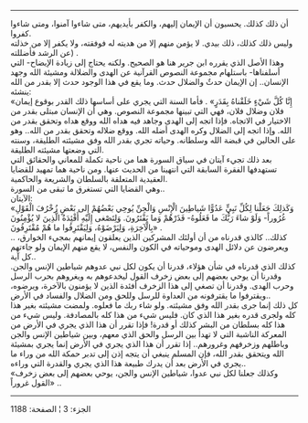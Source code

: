 ------------------------------------------------------------------------

أن ذلك كذلك. يحسبون أن الإيمان إليهم، والكفر بأيديهم، متى شاءوا آمنوا،
ومتى شاءوا كفروا.  
وليس ذلك كذلك، ذلك بيدي. لا يؤمن منهم إلا من هديته له فوفقته، ولا يكفر
إلا من خذلته عن الرشد فأضللته) .  
وهذا الأصل الذي يقرره ابن جرير هنا هو الصحيح. ولكنه يحتاج إلى زيادة
الإيضاح- التي أسلفناها- باستلهام مجموعة النصوص القرآنية عن الهدى
والضلالة ومشيئة الله وجهد الإنسان.. إن الإيمان حدثٌ والضلال حدث. وما يقع
في هذا الوجود حدث إلا بقدر من الله ينشئه:  
«إِنَّا كُلَّ شَيْءٍ خَلَقْناهُ بِقَدَرٍ» . فأما السنة التي يجري على أساسها ذلك القدر
بوقوع إيمان فلان وضلال فلان، فهي التي تبينها مجموعة النصوص. وهي أن
الإنسان مبتلى بقدر من الاختيار في الاتجاه. فإذا اتجه إلى الهدى وجاهد فيه
هداه الله ووقع هداه وتحقق بقدر من الله. وإذا اتجه إلى الضلال وكره الهدى
أضله الله. ووقع ضلاله وتحقق بقدر من الله.. وهو على الحالين في قبضة الله
وسلطانه. وحياته تجري بقدر الله وفق مشيئته الطليقة، وسنته التي وضعتها
مشيئته الطليقة.  
بعد ذلك تجيء آيتان في سياق السورة هما من ناحية تكملة للمعاني والحقائق
التي تستهدفها الفقرة السابقة التي انتهينا من الحديث عنها. ومن ناحية هما
تمهيد للقضايا العقيدية المتعلقة بالسلطان والشريعة والحاكمية.  
وهي القضايا التي تستغرق ما تبقى من السورة..  
الآيتان:  
«وَكَذلِكَ جَعَلْنا لِكُلِّ نَبِيٍّ عَدُوًّا شَياطِينَ الْإِنْسِ وَالْجِنِّ يُوحِي بَعْضُهُمْ إِلى بَعْضٍ زُخْرُفَ
الْقَوْلِ غُرُوراً- وَلَوْ شاءَ رَبُّكَ ما فَعَلُوهُ- فَذَرْهُمْ وَما يَفْتَرُونَ. وَلِتَصْغى إِلَيْهِ أَفْئِدَةُ
الَّذِينَ لا يُؤْمِنُونَ بِالْآخِرَةِ، وَلِيَرْضَوْهُ، وَلِيَقْتَرِفُوا ما هُمْ مُقْتَرِفُونَ» .  
.. كذلك.. كالذي قدرناه من أن أولئك المشركين الذين يعلقون إيمانهم بمجيء
الخوارق، ويعرضون عن دلائل الهدى وموحياته في الكون والنفس، لا يقع منهم
الإيمان ولو جاءتهم كل آية..  
كذلك الذي قدرناه في شأن هؤلاء، قدرنا أن يكون لكل نبي عدوهم شياطين الإنس
والجن. وقدرنا أن يوحي بعضهم إلى بعض زخرف القول ليخدعوهم به ويغروهم بحرب
الرسل وحرب الهدى. وقدرنا أن تصغي إلى هذا الزخرف أفئدة الذين لا يؤمنون
بالآخرة، ويرضوه، ويقترفوا ما يقترفونه من العداوة للرسل وللحق ومن الضلال
والفساد في الأرض..  
كل ذلك إنما جرى بقدر الله وفق مشيئته. ولو شاء ربك ما فعلوه. ولمضت مشيئته
بغير هذا كله ولجرى قدره بغير هذا الذي كان. فليس شيء من هذا كله
بالمصادفة. وليس شيء من هذا كله بسلطان من البشر كذلك أو قدرة! فإذا تقرر
أن هذا الذي يجري في الأرض من المعركة الناشبة التي لا تهدأ بين الرسل
والحق الذي معهم، وبين شياطين الإنس والجن وباطلهم وزخرفهم وغرورهم.. إذا
تقرر أن هذا الذي يجري في الأرض إنما يجري بمشيئة الله ويتحقق بقدر الله،
فإن المسلم ينبغي أن يتجه إذن إلى تدبر حمكة الله من وراء ما يجري في الأرض
بعد أن يدرك طبيعة هذا الذي يجري والقدرة التي وراءه..  
«وكذلك جعلنا لكل نبي عدوا، شياطين الإنس والجن، يوحي بعضهم إلى بعض زخرف
القول غروراً» ..

------------------------------------------------------------------------

الجزء: 3 ¦ الصفحة: 1188
